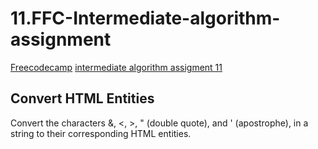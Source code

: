 # 11.FFC-Intermediate-algorithm-assignment

[Freecodecamp](https://www.freecodecamp.org/) [intermediate algorithm assigment 11](https://learn.freecodecamp.org/javascript-algorithms-and-data-structures/intermediate-algorithm-scripting/convert-html-entities/)

## Convert HTML Entities

Convert the characters &, <, >, " (double quote), and ' (apostrophe), in a string to their corresponding HTML entities.